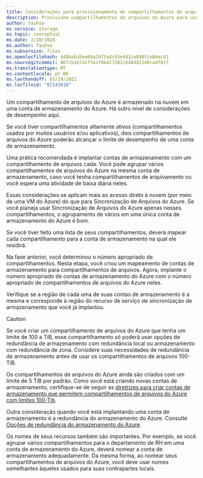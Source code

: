 ```yaml
---
title: Considerações para provisionamento de compartilhamentos de arquivos do Azure
description: Provisione compartilhamentos de arquivos do Azure para uso com Sincronização de Arquivos do Azure. Um bloco de texto comum, compartilhado entre documentos de migração.
author: fauhse
ms.service: storage
ms.topic: conceptual
ms.date: 2/20/2020
ms.author: fauhse
ms.subservice: files
ms.openlocfilehash: d48baba5ee60a2bf5a4cb5e4d1ce840fce8eec43
ms.sourcegitcommit: 867cb1b7a1f3a1f0b427282c648d411d0ca4f81f
ms.translationtype: MT
ms.contentlocale: pt-BR
ms.lasthandoff: 03/19/2021
ms.locfileid: "82143618"
---
```

Um compartilhamento de arquivos do Azure é armazenado na nuvem em uma conta de armazenamento do Azure.
Há outro nível de considerações de desempenho aqui.

Se você tiver compartilhamentos altamente ativos (compartilhamentos usados por muitos usuários e/ou aplicativos), dois compartilhamentos de arquivos do Azure poderão alcançar o limite de desempenho de uma conta de armazenamento.

Uma prática recomendada é implantar contas de armazenamento com um compartilhamento de arquivos cada.
Você pode agrupar vários compartilhamentos de arquivos do Azure na mesma conta de armazenamento, caso você tenha compartilhamentos de arquivamento ou você espera uma atividade de baixa diária neles.

Essas considerações se aplicam mais ao acesso direto à nuvem (por meio de uma VM do Azure) do que para Sincronização de Arquivos do Azure. Se você planeja usar Sincronização de Arquivos do Azure apenas nesses compartilhamentos, o agrupamento de vários em uma única conta de armazenamento do Azure é bom.

Se você tiver feito uma lista de seus compartilhamentos, deverá mapear cada compartilhamento para a conta de armazenamento na qual ele residirá.

Na fase anterior, você determinou o número apropriado de compartilhamentos. Nesta etapa, você criou um mapeamento de contas de armazenamento para compartilhamentos de arquivos. Agora, implante o número apropriado de contas de armazenamento do Azure com o número apropriado de compartilhamentos de arquivos do Azure neles.

Verifique se a região de cada uma de suas contas de armazenamento é a mesma e corresponde à região do recurso de serviço de sincronização de armazenamento que você já implantou.

> [!CAUTION]
> Se você criar um compartilhamento de arquivos do Azure que tenha um limite de 100 a TiB, esse compartilhamento só poderá usar opções de redundância de armazenamento com redundância local ou armazenamento com redundância de zona. Considere suas necessidades de redundância de armazenamento antes de usar os compartilhamentos de arquivos 100-TiB.

Os compartilhamentos de arquivos do Azure ainda são criados com um limite de 5 TiB por padrão. Como você está criando novas contas de armazenamento, certifique-se de seguir as [diretrizes para criar contas de armazenamento que permitem compartilhamentos de arquivos do Azure com limites 100-Tib](../articles/storage/files/storage-files-how-to-create-large-file-share.md).

Outra consideração quando você está implantando uma conta de armazenamento é a redundância do armazenamento do Azure. Consulte [Opções de redundância do armazenamento do Azure](../articles/storage/common/storage-redundancy.md).

Os nomes de seus recursos também são importantes. Por exemplo, se você agrupar vários compartilhamentos para o departamento de RH em uma conta de armazenamento do Azure, deverá nomear a conta de armazenamento adequadamente. Da mesma forma, ao nomear seus compartilhamentos de arquivos do Azure, você deve usar nomes semelhantes àqueles usados para suas contrapartes locais.